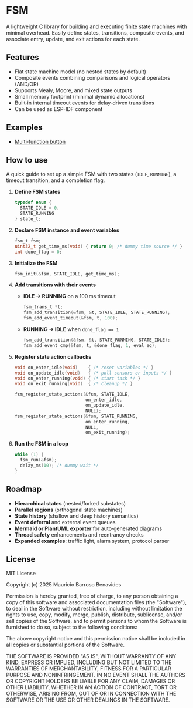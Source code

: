 # FSM

A lightweight C library for building and executing finite state machines with minimal overhead. Easily define states, transitions, composite events, and associate entry, update, and exit actions for each state.

## Features

* Flat state machine model (no nested states by default)
* Composite events combining comparisons and logical operators (AND/OR)
* Supports Mealy, Moore, and mixed state outputs
* Small memory footprint (minimal dynamic allocations)
* Built‑in internal timeout events for delay‑driven transitions
* Can be used as ESP-IDF component

## Examples

* [Multi‑function button](examples/multi_function_button)

## How to use

A quick guide to set up a simple FSM with two states (`IDLE`, `RUNNING`), a timeout transition, and a completion flag.

1. **Define FSM states**

   ```c
   typedef enum {
     STATE_IDLE = 0,
     STATE_RUNNING
   } state_t;
   ```

2. **Declare FSM instance and event variables**

   ```c
   fsm_t fsm;
   uint32_t get_time_ms(void) { return 0; /* dummy time source */ }
   int done_flag = 0;
   ```

3. **Initialize the FSM**

   ```c
   fsm_init(&fsm, STATE_IDLE, get_time_ms);
   ```

4. **Add transitions with their events**

   * **IDLE → RUNNING** on a 100 ms timeout

     ```c
     fsm_trans_t *t;
     fsm_add_transition(&fsm, &t, STATE_IDLE, STATE_RUNNING);
     fsm_add_event_timeout(&fsm, t, 100);
     ```
   * **RUNNING → IDLE** when `done_flag == 1`

     ```c
     fsm_add_transition(&fsm, &t, STATE_RUNNING, STATE_IDLE);
     fsm_add_event_cmp(&fsm, t, &done_flag, 1, eval_eq);
     ```

5. **Register state action callbacks**

   ```c
   void on_enter_idle(void)    { /* reset variables */ }
   void on_update_idle(void)   { /* poll sensors or inputs */ }
   void on_enter_running(void) { /* start task */ }
   void on_exit_running(void)  { /* cleanup */ }

   fsm_register_state_actions(&fsm, STATE_IDLE,
                              on_enter_idle,
                              on_update_idle,
                              NULL);
   fsm_register_state_actions(&fsm, STATE_RUNNING,
                              on_enter_running,
                              NULL,
                              on_exit_running);
   ```

6. **Run the FSM in a loop**

   ```c
   while (1) {
     fsm_run(&fsm);
     delay_ms(10); /* dummy wait */
   }
   ```

## Roadmap

* **Hierarchical states** (nested/forked substates)
* **Parallel regions** (orthogonal state machines)
* **State history** (shallow and deep history semantics)
* **Event deferral** and external event queues
* **Mermaid or PlantUML exporter** for auto‑generated diagrams
* **Thread safety** enhancements and reentrancy checks
* **Expanded examples**: traffic light, alarm system, protocol parser

## License

MIT License

Copyright (c) 2025 Mauricio Barroso Benavides

Permission is hereby granted, free of charge, to any person obtaining a copy
of this software and associated documentation files (the "Software"), to deal
in the Software without restriction, including without limitation the rights
to use, copy, modify, merge, publish, distribute, sublicense, and/or sell
copies of the Software, and to permit persons to whom the Software is
furnished to do so, subject to the following conditions:

The above copyright notice and this permission notice shall be included in
all copies or substantial portions of the Software.

THE SOFTWARE IS PROVIDED "AS IS", WITHOUT WARRANTY OF ANY KIND, EXPRESS OR
IMPLIED, INCLUDING BUT NOT LIMITED TO THE WARRANTIES OF MERCHANTABILITY,
FITNESS FOR A PARTICULAR PURPOSE AND NONINFRINGEMENT. IN NO EVENT SHALL THE
AUTHORS OR COPYRIGHT HOLDERS BE LIABLE FOR ANY CLAIM, DAMAGES OR OTHER
LIABILITY, WHETHER IN AN ACTION OF CONTRACT, TORT OR OTHERWISE, ARISING FROM,
OUT OF OR IN CONNECTION WITH THE SOFTWARE OR THE USE OR OTHER DEALINGS IN THE
SOFTWARE.
